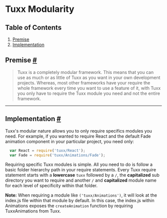 # Tuxx Modularity
## Table of Contents
<ol>
  <li><a href="#Premise">Premise</a></li>
  <li><a href="#Implementation">Implementation</a></li>
</ol>

## <a id="Premise"></a>Premise [#](#Premise)
>Tuxx is a completely modular framework. This means that you can use as much or as little of Tuxx as you want in your own development projects. Whereas, most other frameworks have your require the whole framework every time you want to use a feature of it, with Tuxx you only have to require the Tuxx module you need and not the entire framework.

***

## <a id="Implementation"></a>Implementation [#](#Implementation)
Tuxx's modular nature allows you to only require specifics modules you need. For example, if you wanted to require React and the default Fade animation component in your particular project, you need only:

```javascript
  var React = require('tuxx/React');
  var Fade = require('tuxx/Animations/Fade');
```

Requiring specific Tuxx modules is simple. All you need to do is follow a basic folder hierarchy path in your require statements. Every Tuxx require statement starts with a **lowercase** `tuxx` followed by a `/`, the **capitalized** sub directory you want to require and another `/` and **capitalized** module name for each level of specificity within that folder.

**Note:** When requiring a module like `('tuxx/Animations')`, it will look at the index.js file within that module by default. In this case, the index.js within Animations exposes the `createAnimation` function by requiring TuxxAnimations from Tuxx.
